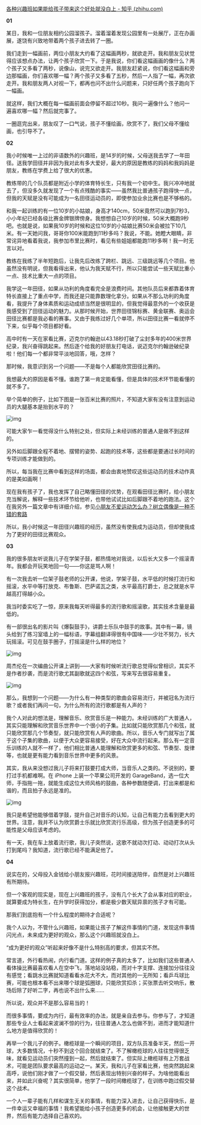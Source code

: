 [各种兴趣班如果能给孩子带来这个好处就没白上 - 知乎 (zhihu.com)](https://zhuanlan.zhihu.com/p/32666673)



**01**



某日，我和一位朋友相约公园溜孩子。溜着溜着发现公园里有一处展厅，正在办画展，遂饶有兴致地带着两个孩子进去转了一圈。

我们走到一幅画前，两位小朋友大约看了这幅画两秒，就欲走开。我和朋友见状觉得应该想点办法，让两个孩子欣赏一下。于是我说，你们看这幅画画的像什么？两个孩子又多看了两秒，说像山，说完又欲走开。我朋友赶紧说，你们看这幅画和旁边那幅画，你们喜欢哪一幅？两个孩子又多看了五秒，然后一人指了一幅，再次欲走开。我和朋友两人对视一下，都再也问不出什么问题来，只好任两个孩子跑向下一幅画。

就这样，我们大概在每一幅画前面会停留不超过10秒。我问一遍像什么？他问一遍喜欢哪一幅？然后就完事了。

一圈逛完出来，朋友叹了一口气说，孩子不懂绘画，欣赏不了，我们父母不懂绘画，也引导不了。



**02**



我小时候唯一上过的非语数外的兴趣班，是14岁的时候，父母送我去学了一年田径。送我学田径并非因为我对此有多大爱好，最大的原因是教练的妈妈和我妈妈是朋友，教练在学费上给了很大的优惠。

教练带的几个队员都是附近小学的体育特长生，只有我一个初中生。我兴冲冲地就去了，但没多久就发现了一个有点残酷的事实——虽然我比普通孩子跑得快一点，但我的天赋是没有可能成为一名田径运动员的，即使参加业余比赛也是不够格的。

和我一起训练的有一位10岁的小姑娘，身高才140cm，50米竟然可以跑到7秒3，小小年纪已经各级比赛金牌银牌傍身。我想想自己10岁的时候，50米大概跑9秒吧。也就是说，如果我10岁的时候和这位10岁的小姑娘比赛50米会被拉下10几米。有一天她问我，哥哥你100米能跑到11秒多吗？我说，不能。她瞪大眼睛，非常诧异地看着我说，我参加市里比赛时，看见有些姐姐都能跑11秒多啊！我一时无言以对。

教练在我练了半年短跑后，让我先后改练了跨栏、跳远、三级跳远等几个项目。他虽然没有明说，但我看得出来，他认为我天赋不行，所以只能尝试一些天赋比重小一点、技术比重大一点的项目。

我学这一年田径，如果从功利的角度看完全是浪费时间。其他队员后来都靠着体育特长直接上了重点中学，而我还是只能靠数理化拿分。如果从不那么功利的角度看，我提升了身体素质和运动成绩当然是很明显的，但我觉得最意外的一个收获是我感受到了田径运动的魅力。从那时候开始，世界田径锦标赛、黄金联赛、奥运会田径比赛都是我必看的赛事。又由于我练过好几个单项，所以田径比赛一看就停不下来，似乎每个项目都好看。

高中时有一天在家看比赛，迈克尔约翰逊以43.18秒打破了尘封多年的400米世界纪录，我兴奋得跳起来。然后逐个给我的好朋友打电话，说迈克尔约翰逊破纪录啦！他们每一个都非常平淡地回答，哦，怎样？

那时候，我意识到另一个问题——不是每个人都能欣赏田径比赛的。

我想最大的原因是看不懂。谁跑了第一肯定能看懂，但是具体的技术环节能看懂的就不多了。

举个简单的例子，比如下图是一张百米比赛的照片，不知道大家有没有注意到运动员的大腿基本是抬到水平的？





![img](https://pic1.zhimg.com/v2-b82b8a27e6c230260fb8bb18bc55e918_r.jpg)



可能大家乍一看觉得没什么特别之处，但实际上未经训练的普通人是做不到这样的。

另外如后脚跟全程不着地、摆臂的姿势、起跑的技术等，这些都是要通过长时间的专项训练才能做到的。

所以，每当我在比赛中看到这样的场面，都会由衷地赞叹这些运动员的技术动作真的是美如画啊！

现在我有孩子了，我也发挥了自己略懂田径的优势，在观看田径比赛时，给小朋友充当解说，解释一些技术环节给他听，也带他试试比如后脚跟不着地的跑法。这个在我另外一篇文章中有详细介绍，参见[小朋友不爱运动怎么办？树立偶像是一种不错的套路](https://link.zhihu.com/?target=http%3A//mp.weixin.qq.com/s%3F__biz%3DMzAwOTE5NDgzNQ%3D%3D%26mid%3D2654381804%26idx%3D1%26sn%3Df9de645ad0d35912af184e240649cbfc%26chksm%3D80a15ad0b7d6d3c640bb0f262ef51202ba33f3ddc1ada6805e423124f1e72876d9bd2beb174c%26scene%3D21%23wechat_redirect)

所以，我小时候这一年田径兴趣班的经历，虽然没有使我成为运动员，但却使我成为了更好的田径比赛观众。



**03**



我的很多朋友听说我儿子在学架子鼓，都热情地对我说，以后长大又多一个摇滚青年。我都会开玩笑地回一句——你这是骂人啊！

有一次我去听一位架子鼓老师的公开课，他说，学架子鼓，水平低的时候打流行和摇滚，水平中等打放克、布鲁斯、巴萨诺瓦之类，水平最高打爵士，总之就是水平越高打得越小众。

我当时委实吃了一惊，原来我每天听得最多的流行歌和摇滚歌，其实技术含量是最低的。

有一部很出名的影片叫《爆裂鼓手》，讲爵士乐队中鼓手的故事。其中有一幕，镜头给到了练习室墙上的一幅标语，字幕组翻译得很有中国味——少壮不努力，长大玩摇滚。可见在鼓手圈子，打摇滚是什么样的地位？





![img](https://pic4.zhimg.com/v2-1ed09a8bef5de81d6b799afb1b26593b_r.jpg)



周杰伦在一次编曲公开课上讲到——大家有时候听流行歌总觉得似曾相识，其实不是作者抄袭，而是流行歌尤其副歌就这四个和弦，写来写去很容易重复。



![img](https://pic1.zhimg.com/v2-b1f079846359a487c8249302e6536720_r.jpg)



那么，我想到一个问题——为什么有一种类型的歌曲会容易流行，并被冠名为流行歌？或者我们再问一句，为什么所有的流行歌都是有人声的？

我个人对此的想法是，理解音乐、欣赏音乐是一种能力。未经训练的广大普通人，其实只能理解和欣赏音乐世界中一个很小的子集。比如就只能欣赏那几个和弦，就只能欣赏那几个节奏型，就只能欣赏有人声的歌曲。所以，音乐人专门就写出了属于这个子集的歌曲，以便于大众更容易接受，好在大众中流行起来。那么有一定音乐训练的人就不一样了，他们相比普通人能理解和欣赏更多的和弦、节奏型、旋律等，也就是更有能力看到音乐世界中更多的风景。

其实，我从来没想过我儿子将来打鼓要打成大师，当音乐人之类的。不说别的，要打过手机都难啊。在 iPhone 上装一个苹果公司开发的 GarageBand，选一位大师，手指拖一拖，就能生成这位大师风格的鼓曲，各种参数随便调，打出来都是和谐的，而且拍子永远是准的。





![img](https://pic4.zhimg.com/v2-b75a7e492a72c351abb348674414ee23_r.jpg)



我只是希望他能够借着学鼓，提升自己对音乐的认知，让自己有能力去看到更大的世界。注意，我并不认为欣赏爵士乐就比欣赏流行乐高级，但为孩子创造更多的可能性是父母应该考虑的。

有一天，我在车上放着流行歌，我儿子突然说，这歌不就动次打动、动动打次从头打到尾吗？我知道，流行歌已经不能满足他了。



**04**



说实在的，父母投入金钱给小朋友报兴趣班，花时间接送陪伴，自然是对上兴趣班有所期待。

但一个客观的现实是，现在上兴趣班的孩子，没有几个长大了会从事对应的职业，就算要成为特长生，在升学时获得加分，都是极少数天赋异禀的孩子才有可能。

那我们到底抱有一个什么程度的期待才合适呢？

我个人以为，不管什么兴趣班，如果能让孩子了解这件事情的门道，发现这件事情闪光点，未来成为更好的观众，那么这个兴趣班就没白上。

“成为更好的观众”听起来好像不是什么特别高的要求，但其实不然。

常言道，外行看热闹，内行看门道。这样的例子真的太多了，比如我们这些普通人看体操比赛最喜欢看人在空中飞，落地站没站稳，而对十字支撑、连接加分往往没有感觉；看跳水比赛就知道看看水花大不大，而对其他的一无所知；看乒乓球比赛，可能也根本看不出来哪个球是弧圈球，只能欣赏扣杀；买张票去听交响乐，散场后除了好听二字，再也说不出什么来……

所以说，观众并不是那么容易当的！

而很多事情，要成为内行，最有效率的办法，就是亲自去参与。你参与了，才知道那些专业人士看起来波澜不惊的行为，往往普通人怎么也做不到，进而才能知道什么地方是值得欣赏的！

再举一个我儿子的例子。橄榄球是一个瞬间的项目，双方队员准备半天，然后一开球，大多数情况，十秒不到这个回合就结束了。不了解橄榄球的人往往觉得很乏味，就看见运动员们突然撞到一起，然后就结束了。但实际上橄榄球有上万套战术，可能是团队要求最高的运动之一。某天，我和儿子在家看比赛，他突然跳起来高呼，说他们刚才做了一个假交替，然后表现出特别兴奋的样子。为啥他能看出来，并如此兴奋呢？其实很简单，他学了一段时间橄榄球了，在训练中跑过假交替这个战术。

一个人一辈子能有几样和谋生无关的事情，有能力深入进去，让自己获得快乐，是一件幸运又幸福的事情！我希望能给小孩子创造更多的机会，让他接触更大的世界，然后有能力选择自己喜欢的。

